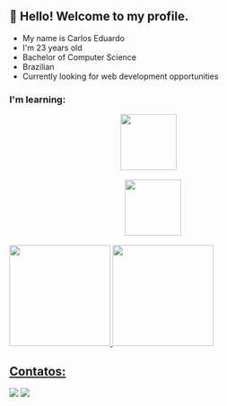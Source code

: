 ## 👋 Hello! Welcome to my profile.

 * My name is Carlos Eduardo
 * I'm 23 years old
 * Bachelor of Computer Science 
 * Brazilian
 * Currently looking for web development opportunities
 
  ### I'm learning:
<div align="center">

 <img height="100em" src="https://cdn.jsdelivr.net/gh/devicons/devicon/icons/django/django-plain-wordmark.svg"/> 
&nbsp;
     
&nbsp;
 <img height="100em" src="https://cdn.jsdelivr.net/gh/devicons/devicon/icons/flask/flask-original-wordmark.svg"/>
 
</div>

<div>
<a href="https://github.com/duca-meneses">
<img height="180em" src="https://github-readme-stats.vercel.app/api/top-langs/?username=duca-meneses&layout=compact&langs_count=7&theme=dracula"/>
<img height="180em" src="https://github-readme-stats.vercel.app/api?username=duca-meneses&show_icons=true&theme=dracula&include_all_commits=true&count_private=true"/>
</div>

## Contatos:

<div>
<a href="https://instagram.com/duca_meneses" target="_blank"><img src="https://img.shields.io/badge/-Instagram-%23E4405F?style=for-the-badge&logo=instagram&logoColor=white" target="_blank"></a>
<a href="https://www.linkedin.com/in/ducameneses" target="_blank"><img src="https://img.shields.io/badge/-LinkedIn-%230077B5?style=for-the-badge&logo=linkedin&logoColor=white" target="_blank"></a>   
</div>
